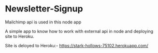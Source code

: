 # Newsletter-Signup

Mailchimp api is used in this node app

A simple app to know how to work with external api in node and deploying site to Heroku.

Site is deloyed to Heroku:- https://stark-hollows-75102.herokuapp.com/
